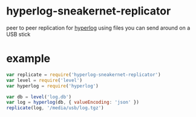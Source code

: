 # hyperlog-sneakernet-replicator

peer to peer replication for [hyperlog][]
using files you can send around on a USB stick

[hyperlog]: https://npmjs.com/package/hyperlog

# example



``` js
var replicate = require('hyperlog-sneakernet-replicator')
var level = require('level')
var hyperlog = require('hyperlog')

var db = level('log.db')
var log = hyperlog(db, { valueEncoding: 'json' })
replicate(log, '/media/usb/log.tgz')
```

